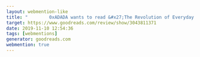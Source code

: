 ```yaml
---
layout: webmention-like
title: "        0xADADA wants to read &#x27;The Revolution of Everyday Life&#x27;      "
target: https://www.goodreads.com/review/show/3043811371
date: 2019-11-10 12:54:36
tags: [webmentions]
generator: goodreads.com
webmention: true
---
```







